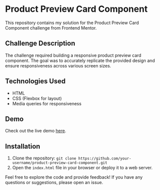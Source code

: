# Product Preview Card Component

This repository contains my solution for the Product Preview Card Component challenge from Frontend Mentor.

## Challenge Description

The challenge required building a responsive product preview card component. The goal was to accurately replicate the provided design and ensure responsiveness across various screen sizes.

## Technologies Used

- HTML
- CSS (Flexbox for layout)
- Media queries for responsiveness

## Demo

Check out the live demo [here]( https://deadvloper.github.io/DeadvLoper-preview-card-Solution).

## Installation

1. Clone the repository: `git clone https://github.com/your-username/product-preview-card-component.git`
2. Open the `index.html` file in your browser or deploy it to a web server.

Feel free to explore the code and provide feedback! If you have any questions or suggestions, please open an issue.
